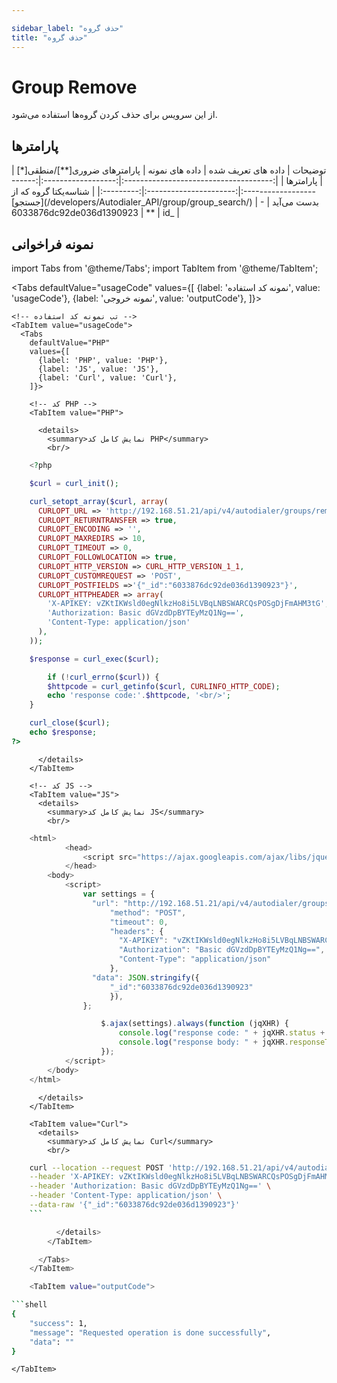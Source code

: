 ```yaml
---

sidebar_label: "حذف گروه"
title: "حذف گروه"
---
```


# Group Remove

از این سرویس برای حذف کردن گروه‌ها استفاده می‌شود.

## پارامتر‌ها
<div class="custom-table">
|                توضیحات                | داده های تعریف شده |      داده های نمونه      | پارامترهای ضروری[**]/منطقی[*] | پارامترها |
|:-------------------------------------:|:------------------:|:------------------------:|:----------------------:|:---------:|
| شناسه‌یکتا گروه که از [جستجو](/developers/Autodialer_API/group/group_search/) بدست می‌آید |          -         | 6033876dc92de036d1390923 |           **           |    id_    |
</div>


## نمونه فراخوانی
<!--  -->


import Tabs from '@theme/Tabs';
import TabItem from '@theme/TabItem';

  <Tabs
    defaultValue="usageCode"
    values={[
      {label: 'نمونه کد استفاده', value: 'usageCode'},
      {label: 'نمونه خروجی', value: 'outputCode'},
    ]}>

    <!-- تب نمونه کد استفاده -->
    <TabItem value="usageCode">
      <Tabs
        defaultValue="PHP"
        values={[
          {label: 'PHP', value: 'PHP'},
          {label: 'JS', value: 'JS'},
          {label: 'Curl', value: 'Curl'},
        ]}>

        <!-- کد PHP -->
        <TabItem value="PHP">
      
          <details>
            <summary>نمایش کامل کد PHP</summary>
            <br/>

```php
	<?php

	$curl = curl_init();

	curl_setopt_array($curl, array(
	  CURLOPT_URL => 'http://192.168.51.21/api/v4/autodialer/groups/remove',
	  CURLOPT_RETURNTRANSFER => true,
	  CURLOPT_ENCODING => '',
	  CURLOPT_MAXREDIRS => 10,
	  CURLOPT_TIMEOUT => 0,
	  CURLOPT_FOLLOWLOCATION => true,
	  CURLOPT_HTTP_VERSION => CURL_HTTP_VERSION_1_1,
	  CURLOPT_CUSTOMREQUEST => 'POST',
	  CURLOPT_POSTFIELDS =>'{"_id":"6033876dc92de036d1390923"}',
	  CURLOPT_HTTPHEADER => array(
		'X-APIKEY: vZKtIKWsld0egNlkzHo8i5LVBqLNBSWARCQsPOSgDjFmAHM3tG',
		'Authorization: Basic dGVzdDpBYTEyMzQ1Ng==',
		'Content-Type: application/json'
	  ),
	));

	$response = curl_exec($curl);

		if (!curl_errno($curl)) {
		$httpcode = curl_getinfo($curl, CURLINFO_HTTP_CODE);
		echo 'response code:'.$httpcode, '<br/>';
	}

	curl_close($curl);
	echo $response;
?>
```

          </details>
        </TabItem>

        <!-- کد JS -->
        <TabItem value="JS">
          <details>
            <summary>نمایش کامل کد JS</summary>
            <br/>

```js
	<html>
			<head>
				<script src="https://ajax.googleapis.com/ajax/libs/jquery/3.5.1/jquery.min.js"></script>
			</head>
		<body>
			<script>
				var settings = {
				  "url": "http://192.168.51.21/api/v4/autodialer/groups/remove",
					  "method": "POST",
					  "timeout": 0,
					  "headers": {
						"X-APIKEY": "vZKtIKWsld0egNlkzHo8i5LVBqLNBSWARCQsPOSgDjFmAHM3tG",
						"Authorization": "Basic dGVzdDpBYTEyMzQ1Ng==",
						"Content-Type": "application/json"
					  },
				  "data": JSON.stringify({
					  "_id":"6033876dc92de036d1390923"
					  }),
				};

					$.ajax(settings).always(function (jqXHR) {
						console.log("response code: " + jqXHR.status + " " + jqXHR.statusText);
						console.log("response body: " + jqXHR.responseText);
					});
			</script>
		</body>
	</html>
```

          </details>
        </TabItem>

        <TabItem value="Curl">
          <details>
            <summary>نمایش کامل کد Curl</summary>
            <br/>

```bash
	curl --location --request POST 'http://192.168.51.21/api/v4/autodialer/groups/remove' \
	--header 'X-APIKEY: vZKtIKWsld0egNlkzHo8i5LVBqLNBSWARCQsPOSgDjFmAHM3tG' \
	--header 'Authorization: Basic dGVzdDpBYTEyMzQ1Ng==' \
	--header 'Content-Type: application/json' \
	--data-raw '{"_id":"6033876dc92de036d1390923"}'
	```

          </details>
        </TabItem>

      </Tabs>
    </TabItem>

    <TabItem value="outputCode">

```shell
{
    "success": 1,
    "message": "Requested operation is done successfully",
    "data": ""
}
```
    </TabItem>

  </Tabs>
